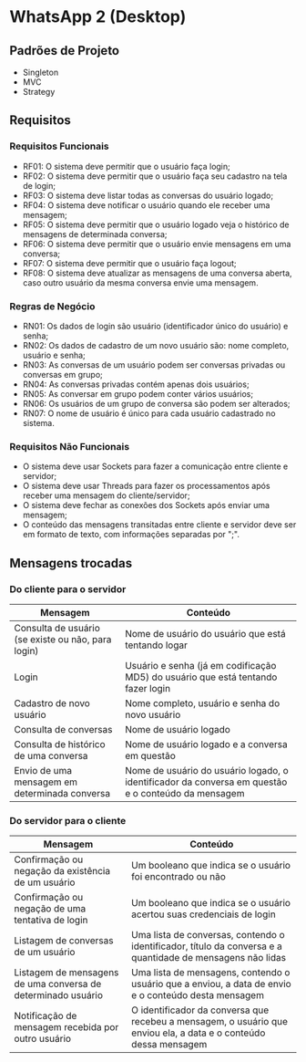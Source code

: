 # WhatsApp 2 (Desktop)

## Padrões de Projeto

* Singleton
* MVC
* Strategy

## Requisitos

### Requisitos Funcionais

* RF01: O sistema deve permitir que o usuário faça login;
* RF02: O sistema deve permitir que o usuário faça seu cadastro na tela de login;
* RF03: O sistema deve listar todas as conversas do usuário logado;
* RF04: O sistema deve notificar o usuário quando ele receber uma mensagem;
* RF05: O sistema deve permitir que o usuário logado veja o histórico de mensagens de determinada conversa;
* RF06: O sistema deve permitir que o usuário envie mensagens em uma conversa;
* RF07: O sistema deve permitir que o usuário faça logout;
* RF08: O sistema deve atualizar as mensagens de uma conversa aberta, caso outro usuário da mesma conversa envie uma mensagem.

### Regras de Negócio

* RN01: Os dados de login são usuário (identificador único do usuário) e senha;
* RN02: Os dados de cadastro de um novo usuário são: nome completo, usuário e senha;
* RN03: As conversas de um usuário podem ser conversas privadas ou conversas em grupo;
* RN04: As conversas privadas contém apenas dois usuários;
* RN05: As conversar em grupo podem conter vários usuários;
* RN06: Os usuários de um grupo de conversa são podem ser alterados;
* RN07: O nome de usuário é único para cada usuário cadastrado no sistema.

### Requisitos Não Funcionais

* O sistema deve usar Sockets para fazer a comunicação entre cliente e servidor;
* O sistema deve usar Threads para fazer os processamentos após receber uma mensagem do cliente/servidor;
* O sistema deve fechar as conexões dos Sockets após enviar uma mensagem;
* O conteúdo das mensagens transitadas entre cliente e servidor deve ser em formato de texto, com informações separadas por ";".

## Mensagens trocadas

### Do cliente para o servidor

|Mensagem|Conteúdo|
|-|-|
|Consulta de usuário (se existe ou não, para login)|Nome de usuário do usuário que está tentando logar|
|Login|Usuário e senha (já em codificação MD5) do usuário que está tentando fazer login|
|Cadastro de novo usuário|Nome completo, usuário e senha do novo usuário|
|Consulta de conversas|Nome de usuário logado|
|Consulta de histórico de uma conversa|Nome de usuário logado e a conversa em questão|
|Envio de uma mensagem em determinada conversa|Nome de usuário do usuário logado, o identificador da conversa em questão e o conteúdo da mensagem|

### Do servidor para o cliente

|Mensagem|Conteúdo|
|-|-|
|Confirmação ou negação da existência de um usuário|Um booleano que indica se o usuário foi encontrado ou não|
|Confirmação ou negação de uma tentativa de login|Um booleano que indica se o usuário acertou suas credenciais de login|
|Listagem de conversas de um usuário|Uma lista de conversas, contendo o identificador, título da conversa e a quantidade de mensagens não lidas|
|Listagem de mensagens de uma conversa de determinado usuário|Uma lista de mensagens, contendo o usuário que a enviou, a data de envio e o conteúdo desta mensagem|
|Notificação de mensagem recebida por outro usuário|O identificador da conversa que recebeu a mensagem, o usuário que enviou ela, a data e o conteúdo dessa mensagem|
